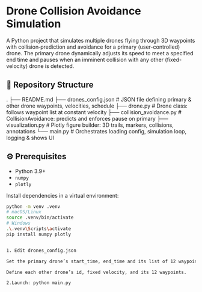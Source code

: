 # Drone Collision Avoidance Simulation

A Python project that simulates multiple drones flying through 3D waypoints with collision‐prediction and avoidance for a primary (user-controlled) drone. The primary drone dynamically adjusts its speed to meet a specified end time and pauses when an imminent collision with any other (fixed-velocity) drone is detected.


## 📂 Repository Structure
.
├── README.md
├── drones_config.json # JSON file defining primary & other drone waypoints, velocities, schedule
├── drone.py # Drone class: follows waypoint list at constant velocity
├── collision_avoidance.py # CollisionAvoidance: predicts and enforces pause on primary
├── visualization.py # Plotly figure builder: 3D trails, markers, collisions, annotations
└── main.py # Orchestrates loading config, simulation loop, logging & shows UI

## ⚙️ Prerequisites

- Python 3.9+  
- `numpy`  
- `plotly`

Install dependencies in a virtual environment:

```bash
python -m venv .venv
# macOS/Linux
source .venv/bin/activate
# Windows
.\.venv\Scripts\activate
pip install numpy plotly


1. Edit drones_config.json

Set the primary drone’s start_time, end_time and its list of 12 waypoints.

Define each other drone’s id, fixed velocity, and its 12 waypoints.

2.Launch: python main.py


